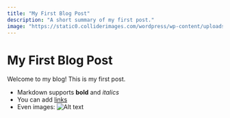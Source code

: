 ```yaml
---
title: "My First Blog Post"
description: "A short summary of my first post."
image: "https://static0.colliderimages.com/wordpress/wp-content/uploads/2022/09/Pokemon-Salamence-Hunter-J.jpg"
---
```


# My First Blog Post

Welcome to my blog! This is my first post.

- Markdown supports **bold** and *italics*
- You can add [links](https://example.com)
- Even images: ![Alt text](https://static0.colliderimages.com/wordpress/wp-content/uploads/2022/09/Pokemon-Salamence-Hunter-J.jpg)